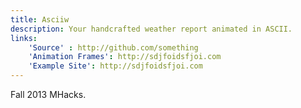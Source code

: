 ```yaml
---
title: Asciiw
description: Your handcrafted weather report animated in ASCII.
links:
    'Source' : http://github.com/something
    'Animation Frames': http://sdjfoidsfjoi.com
    'Example Site': http://sdjfoidsfjoi.com
---
```

Fall 2013 MHacks.
